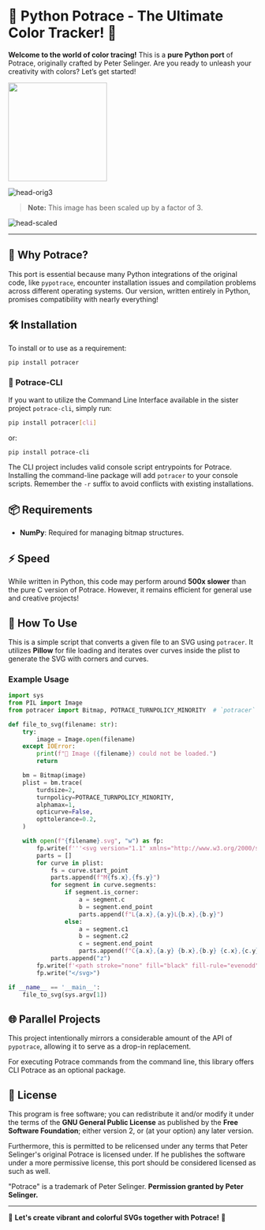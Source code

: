 # 🌈 Python Potrace - The Ultimate Color Tracker! 🌈

**Welcome to the world of color tracing!** This is a **pure Python port** of Potrace, originally crafted by Peter Selinger. Are you ready to unleash your creativity with colors? Let’s get started!

<img width="200" height="200" src="https://gist.githubusercontent.com/tatarize/42884e5e99cda88aa5ddc2b0ab280973/raw/488cafa1811bd2227458390804910fbc4a90b9ea/head.svg"/>

![head-orig3](https://user-images.githubusercontent.com/3302478/115929160-2757f180-a43c-11eb-88dc-1320706c9a3f.png)

> **Note:** This image has been scaled up by a factor of 3.

![head-scaled](https://user-images.githubusercontent.com/3302478/154810339-6a444bfa-3f2e-4ad0-91cf-40570838a918.png)

---

## 🚀 Why Potrace?

This port is essential because many Python integrations of the original code, like `pypotrace`, encounter installation issues and compilation problems across different operating systems. Our version, written entirely in Python, promises compatibility with nearly everything!

## 🛠️ Installation

To install or to use as a requirement:

```bash
pip install potracer
```

### 🎨 Potrace-CLI
If you want to utilize the Command Line Interface available in the sister project `potrace-cli`, simply run:

```bash
pip install potracer[cli]
```

or:

```bash
pip install potrace-cli
```

The CLI project includes valid console script entrypoints for Potrace. Installing the command-line package will add `potracer` to your console scripts. Remember the `-r` suffix to avoid conflicts with existing installations.

## 📦 Requirements
- **NumPy**: Required for managing bitmap structures.

## ⚡ Speed
While written in Python, this code may perform around **500x slower** than the pure C version of Potrace. However, it remains efficient for general use and creative projects!

## 📜 How To Use

This is a simple script that converts a given file to an SVG using `potracer`. It utilizes **Pillow** for file loading and iterates over curves inside the plist to generate the SVG with corners and curves.

### Example Usage

```python
import sys
from PIL import Image
from potracer import Bitmap, POTRACE_TURNPOLICY_MINORITY  # `potracer` library

def file_to_svg(filename: str):
    try:
        image = Image.open(filename)
    except IOError:
        print(f"🚫 Image ({filename}) could not be loaded.")
        return

    bm = Bitmap(image)
    plist = bm.trace(
        turdsize=2,
        turnpolicy=POTRACE_TURNPOLICY_MINORITY,
        alphamax=1,
        opticurve=False,
        opttolerance=0.2,
    )

    with open(f"{filename}.svg", "w") as fp:
        fp.write(f'''<svg version="1.1" xmlns="http://www.w3.org/2000/svg" xmlns:xlink="http://www.w3.org/1999/xlink" width="{image.width}" height="{image.height}" viewBox="0 0 {image.width} {image.height}">''')
        parts = []
        for curve in plist:
            fs = curve.start_point
            parts.append(f"M{fs.x},{fs.y}")
            for segment in curve.segments:
                if segment.is_corner:
                    a = segment.c
                    b = segment.end_point
                    parts.append(f"L{a.x},{a.y}L{b.x},{b.y}")
                else:
                    a = segment.c1
                    b = segment.c2
                    c = segment.end_point
                    parts.append(f"C{a.x},{a.y} {b.x},{b.y} {c.x},{c.y}")
            parts.append("z")
        fp.write(f'<path stroke="none" fill="black" fill-rule="evenodd" d="{"".join(parts)}"/>')
        fp.write("</svg>")

if __name__ == '__main__':
    file_to_svg(sys.argv[1])
```

## 🌐 Parallel Projects
This project intentionally mirrors a considerable amount of the API of `pypotrace`, allowing it to serve as a drop-in replacement.

For executing Potrace commands from the command line, this library offers CLI Potrace as an optional package.

## 📜 License
This program is free software; you can redistribute it and/or modify it under the terms of the **GNU General Public License** as published by the **Free Software Foundation**; either version 2, or (at your option) any later version.

Furthermore, this is permitted to be relicensed under any terms that Peter Selinger's original Potrace is licensed under. If he publishes the software under a more permissive license, this port should be considered licensed as such as well.

"Potrace" is a trademark of Peter Selinger. **Permission granted by Peter Selinger.**

---

🌟 **Let's create vibrant and colorful SVGs together with Potrace!** 🌟
